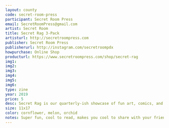 ```yaml
---
layout: county 
code: secret-room-press
participant: Secret Room Press
email: SecretRoomPress@gmail.com
artist: Secret Room
title: Secret Rag 3-Pack
artisturl: http://secretroompress.com
publisher: Secret Room Press
publisherurl: http://instagram.com/secretroompdx
howpurchase: Online Shop
producturl: https://www.secretroompress.com/shop/secret-rag
img1: 
img2: 
img3: 
img4: 
img5: 
img6: 
type: zine
year: 2019
price: 5
desc: Secret Rag is our quarterly-ish showcase of fun art, comics, and activities. Each issue is risograph printed on a sheet of colorful 11x17 paper at Secret Room H.Q. in Portland, Oregon.
size: 11x17
color: cornflower, melon, orchid
notes: Super fun, cool to read, makes you cool to share with your friends.
---
```

